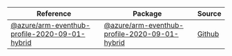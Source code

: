 | Reference | Package | Source |
|---|---|---|
|[@azure/arm-eventhub-profile-2020-09-01-hybrid](arm-eventhub-profile-2020-09-01-hybrid-readme.md)|[@azure/arm-eventhub-profile-2020-09-01-hybrid](https://www.npmjs.com/package/@azure/arm-eventhub-profile-2020-09-01-hybrid)|[Github](https://github.com/Azure/azure-sdk-for-js/blob/main/sdk/eventhub/arm-eventhub-profile-2020-09-01-hybrid)|
